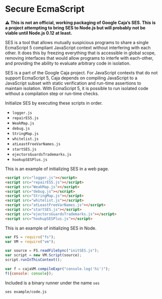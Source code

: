 
# Secure EcmaScript

**:warning: This is not an official, working packaging of Google
Caja’s SES.  This is a project attempting to bring SES to Node.js but
will probably not be viable until Node.js 0.12 at least.**

SES is a tool that allows mutually suspicious programs to share a single
EcmaScript 5 compliant JavaScript context without interfering with each
other.  It does this by freezing everything that is accessible in global
scope, removing interfaces that would allow programs to interfe with
each-other, and providing the ability to evaluate arbitrary code in
isolation.

SES is a part of the Google Caja project.  For JavaScript contexts that
do not support EcmaScript 5, Caja depends on compiling JavaScript to a
JavaScript subset with static verification and run-time assertions to
maintain isolation.  With EcmaScript 5, it is possible to run isolated
code without a compilation step or run-time checks.

Initialize SES by executing these scripts in order.

-   `logger.js`
-   `repairES5.js`
-   `WeakMap.js`
-   `debug.js`
-   `StringMap.js`
-   `whitelist.js`
-   `atLeastFreeVarNames.js`
-   `startSES.js`
-   `ejectorsGuardsTrademarks.js`
-   `hookupSESPlus.js`

This is an example of initializing SES in a web page.

```html
<script src="logger.js"></script>
<script src="repairES5.js"></script>
<script src="WeakMap.js"></script>
<script src="debug.js"></script>
<script src="StringMap.js"></script>
<script src="whitelist.js"></script>
<script src="atLeastFreeVarNames.js"></script>
<script src="startSES.js"></script>
<script src="ejectorsGuardsTrademarks.js"></script>
<script src="hookupSESPlus.js"></script>
```

This is an example of initializing SES in Node.

```javascript
var FS = require("fs");
var VM = require("vm");
 
var source = FS.readFileSync("initSES.js");
var script = new VM.Script(source);
script.runInThisContext();
 
var f = cajaVM.compileExpr("console.log('hi')");
f({console: console});
```

Included is a binary runner under the name `ses`

```bash
ses example/code.js
```

